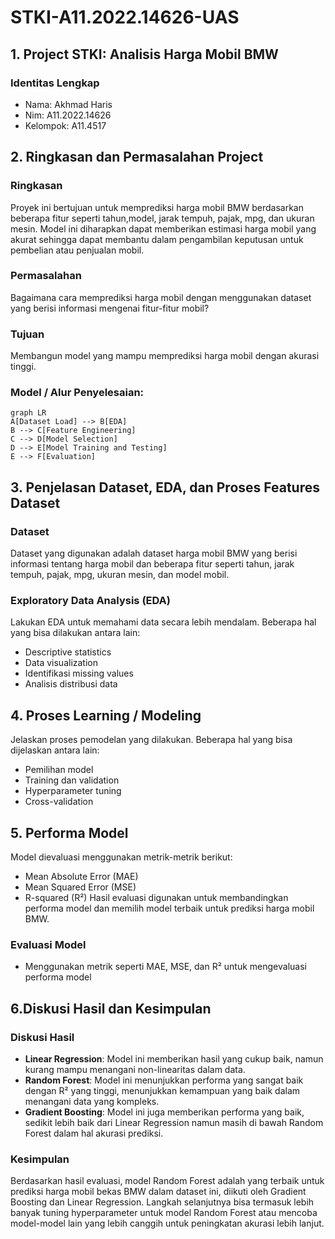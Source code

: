 # STKI-A11.2022.14626-UAS

## 1. Project STKI: Analisis Harga Mobil BMW
### Identitas Lengkap
- Nama: Akhmad Haris
- Nim: A11.2022.14626
- Kelompok: A11.4517

## 2. Ringkasan dan Permasalahan Project

### Ringkasan
Proyek ini bertujuan untuk memprediksi harga mobil BMW berdasarkan beberapa fitur seperti tahun,model, jarak tempuh, pajak, mpg, dan ukuran mesin. Model ini diharapkan dapat memberikan estimasi harga mobil yang akurat sehingga dapat membantu dalam pengambilan keputusan untuk pembelian atau penjualan mobil.

### Permasalahan
Bagaimana cara memprediksi harga mobil dengan menggunakan dataset yang berisi informasi mengenai fitur-fitur mobil?

### Tujuan
Membangun model yang mampu memprediksi harga mobil dengan akurasi tinggi.

### Model / Alur Penyelesaian:

```mermaid
graph LR
A[Dataset Load] --> B[EDA]
B --> C[Feature Engineering]
C --> D[Model Selection]
D --> E[Model Training and Testing]
E --> F[Evaluation]
```
## 3. Penjelasan Dataset, EDA, dan Proses Features Dataset

### Dataset
Dataset yang digunakan adalah dataset harga mobil BMW yang berisi informasi tentang harga mobil dan beberapa fitur seperti tahun, jarak tempuh, pajak, mpg, ukuran mesin, dan model mobil.

### Exploratory Data Analysis (EDA)
Lakukan EDA untuk memahami data secara lebih mendalam. Beberapa hal yang bisa dilakukan antara lain:
- Descriptive statistics
- Data visualization
- Identifikasi missing values
- Analisis distribusi data

## 4. Proses Learning / Modeling

Jelaskan proses pemodelan yang dilakukan. Beberapa hal yang bisa dijelaskan antara lain:
- Pemilihan model
- Training dan validation
- Hyperparameter tuning
- Cross-validation

## 5. Performa Model
Model dievaluasi menggunakan metrik-metrik berikut:

- Mean Absolute Error (MAE)
- Mean Squared Error (MSE)
- R-squared (R²)
Hasil evaluasi digunakan untuk membandingkan performa model dan memilih model terbaik untuk prediksi harga mobil BMW.

### Evaluasi Model
- Menggunakan metrik seperti MAE, MSE, dan R² untuk mengevaluasi performa model

## 6.Diskusi Hasil dan Kesimpulan

### Diskusi Hasil
- **Linear Regression**: Model ini memberikan hasil yang cukup baik, namun kurang mampu menangani non-linearitas dalam data.
- **Random Forest**: Model ini menunjukkan performa yang sangat baik dengan R² yang tinggi, menunjukkan kemampuan yang baik dalam menangani data yang kompleks.
- **Gradient Boosting**: Model ini juga memberikan performa yang baik, sedikit lebih baik dari Linear Regression namun masih di bawah Random Forest dalam hal akurasi prediksi.

### Kesimpulan
Berdasarkan hasil evaluasi, model Random Forest adalah yang terbaik untuk prediksi harga mobil bekas BMW dalam dataset ini, diikuti oleh Gradient Boosting dan Linear Regression. Langkah selanjutnya bisa termasuk lebih banyak tuning hyperparameter untuk model Random Forest atau mencoba model-model lain yang lebih canggih untuk peningkatan akurasi lebih lanjut.
